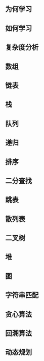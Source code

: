 
## 为何学习

## 如何学习

## 复杂度分析

## 数组

## 链表

## 栈

## 队列

## 递归

## 排序

## 二分查找

## 跳表

## 散列表

## 二叉树

## 堆

## 图

## 字符串匹配

## 贪心算法

## 回溯算法

## 动态规划

